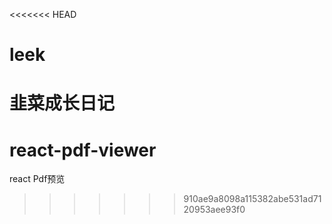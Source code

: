 <<<<<<< HEAD
# leek
韭菜成长日记
=======
# react-pdf-viewer
react Pdf预览
>>>>>>> 910ae9a8098a115382abe531ad7120953aee93f0
